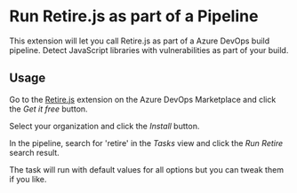 # Run Retire.js as part of a Pipeline

This extension will let you call Retire.js as part of a Azure DevOps build pipeline. Detect JavaScript libraries with vulnerabilities as part of your build.

## Usage

Go to the [Retire.js](https://marketplace.visualstudio.com/items?itemName=elmahio.retire-extension) extension on the Azure DevOps Marketplace and click the _Get it free_ button.

Select your organization and click the *Install* button.

In the pipeline, search for 'retire' in the *Tasks* view and click the *Run Retire* search result.

The task will run with default values for all options but you can tweak them if you like.